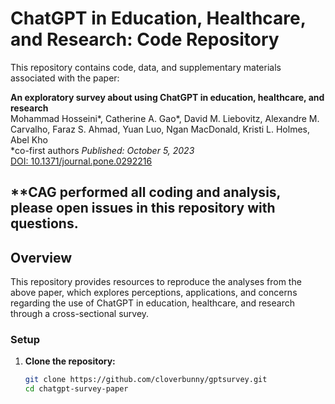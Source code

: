 # ChatGPT in Education, Healthcare, and Research: Code Repository

This repository contains code, data, and supplementary materials associated with the paper:

**An exploratory survey about using ChatGPT in education, healthcare, and research**  
Mohammad Hosseini*, Catherine A. Gao*, David M. Liebovitz, Alexandre M. Carvalho, Faraz S. Ahmad, Yuan Luo, Ngan MacDonald, Kristi L. Holmes, Abel Kho  
*co-first authors
_Published: October 5, 2023_  
[DOI: 10.1371/journal.pone.0292216](https://doi.org/10.1371/journal.pone.0292216)

**CAG performed all coding and analysis, please open issues in this repository with questions.
---

## Overview

This repository provides resources to reproduce the analyses from the above paper, which explores perceptions, applications, and concerns regarding the use of ChatGPT in education, healthcare, and research through a cross-sectional survey.


### Setup

1. **Clone the repository:**
   ```bash
   git clone https://github.com/cloverbunny/gptsurvey.git
   cd chatgpt-survey-paper
